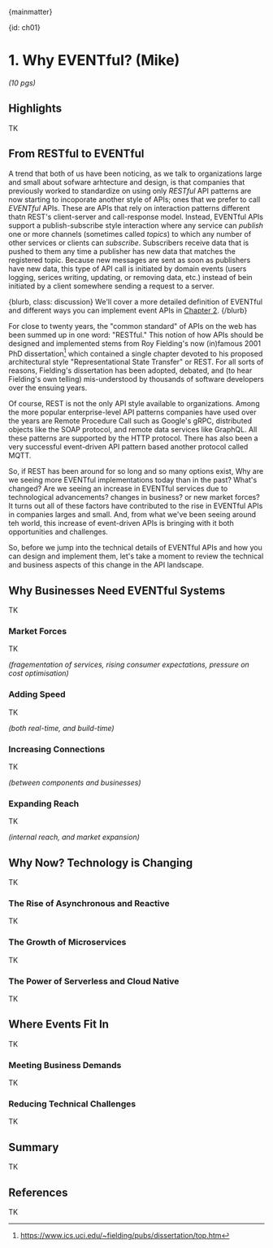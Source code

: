 {mainmatter}

{id: ch01}
# 1. Why EVENTful? (Mike)

*(10 pgs)*

## Highlights
TK

## From RESTful to EVENTful 
A trend that both of us have been noticing, as we talk to organizations large and small about sofware arhtecture and design, is that companies that previously worked to standardize on using only _RESTful_ API patterns are now starting to incoporate another style of APIs; ones that we prefer to call _EVENTful_ APIs. These are APIs that rely on interaction patterns different thatn REST's client-server and call-response model. Instead, EVENTful APIs support a publish-subscribe style interaction where any service can _publish_ one or more channels (sometimes called _topics_) to which any number of other services or clients can _subscribe_. Subscribers receive data that is pushed to them any time a publisher has new data that matches the registered topic. Because new messages are sent as soon as publishers have new data, this type of API call is initiated by domain events (users logging, serices writing, updating, or removing data, etc.) instead of bein initiated by a client somewhere sending a request to a server.

{blurb, class: discussion}
We'll cover a more detailed definition of EVENTful and different ways you can implement event APIs in [Chapter 2](#ch02-eventful).
{/blurb}

For close to twenty years, the "common standard" of APIs on the web has been summed up in one word: "RESTful." This notion of how APIs should be designed and implemented stems from Roy Fielding's now (in)famous 2001 PhD dissertation[^ch01-fielding] which contained a single chapter devoted to his proposed architectural style "Representational State Transfer" or REST. For all sorts of reasons, Fielding's dissertation has been adopted, debated, and (to hear Fielding's own telling) mis-understood by thousands of software developers over the ensuing years. 

[^ch01-fielding]: <https://www.ics.uci.edu/~fielding/pubs/dissertation/top.htm>

Of course, REST is not the only API style available to organizations. Among the more popular enterprise-level API patterns companies have used over the years are Remote Procedure Call such as Google's gRPC, distributed objects like the SOAP protocol, and remote data services like GraphQL. All these patterns are supported by the HTTP protocol. There has also been a very successful event-driven API pattern based another protocol called MQTT. 

So, if REST has been around for so long and so many options exist, Why are we seeing more EVENTful implementations today than in the past? What's changed? Are we seeing an increase in EVENTful services due to technological advancements? changes in business? or new market forces?  It turns out all of these factors have contributed to the rise in EVENTful APIs in companies larges and small. And, from what we've been seeing around teh world, this increase of event-driven APIs is bringing with it both opportunities and challenges.

So, before we jump into the technical details of EVENTful APIs and how you can design and implement them, let's take a moment to review the technical and business aspects of this change in the API landscape.

## Why Businesses Need EVENTful Systems
TK

### Market Forces 
TK

*(fragementation of services, rising consumer expectations, pressure on cost optimisation)*

### Adding Speed 
TK

*(both real-time, and build-time)*

### Increasing Connections 
TK

*(between components and businesses)*

### Expanding Reach 
TK

*(internal reach, and market expansion)*

## Why Now? Technology is Changing
TK

### The Rise of Asynchronous and Reactive 
TK

### The Growth of Microservices 
TK

### The Power of Serverless and Cloud Native
TK

## Where Events Fit In
TK

### Meeting Business Demands
TK

### Reducing Technical Challenges
TK

## Summary
TK

## References
TK



